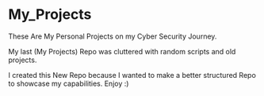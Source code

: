 # My_Projects

These Are My Personal Projects on my Cyber Security Journey.

My last (My Projects) Repo was cluttered with random scripts and old projects. 

I created this New Repo because I wanted to make a better structured Repo to showcase my capabilities. Enjoy :)
